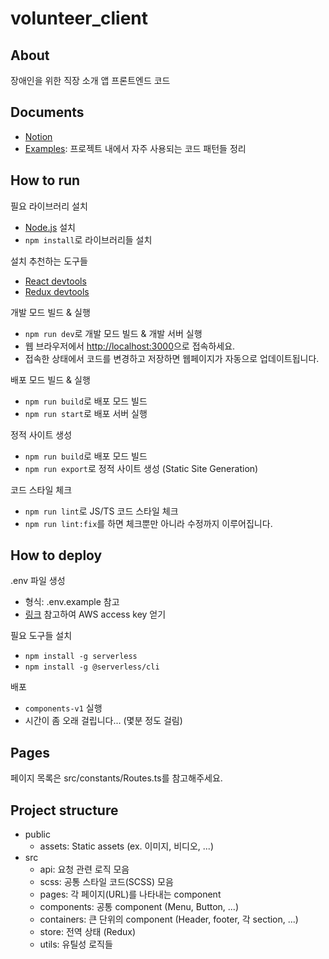 # volunteer_client

## About

장애인을 위한 직장 소개 앱 프론트엔드 코드

## Documents

- [Notion](https://www.notion.so/SeeMe-dfdcbdb7258e47feafd95d02507df6f3)
- [Examples](https://www.notion.so/Examples-8fd87af7cd3443468efac6be087cd998): 프로젝트 내에서 자주 사용되는 코드 패턴들 정리

## How to run

필요 라이브러리 설치

- [Node.js](https://nodejs.org/ko/) 설치
- `npm install`로 라이브러리들 설치

설치 추천하는 도구들

- [React devtools](https://chrome.google.com/webstore/detail/react-developer-tools/fmkadmapgofadopljbjfkapdkoienihi?hl=ko)
- [Redux devtools](https://chrome.google.com/webstore/detail/redux-devtools/lmhkpmbekcpmknklioeibfkpmmfibljd?hl=ko)

개발 모드 빌드 & 실행

- `npm run dev`로 개발 모드 빌드 & 개발 서버 실행
- 웹 브라우저에서 <http://localhost:3000>으로 접속하세요.
- 접속한 상태에서 코드를 변경하고 저장하면 웹페이지가 자동으로 업데이트됩니다.

배포 모드 빌드 & 실행

- `npm run build`로 배포 모드 빌드
- `npm run start`로 배포 서버 실행

정적 사이트 생성

- `npm run build`로 배포 모드 빌드
- `npm run export`로 정적 사이트 생성 (Static Site Generation)

코드 스타일 체크

- `npm run lint`로 JS/TS 코드 스타일 체크
- `npm run lint:fix`를 하면 체크뿐만 아니라 수정까지 이루어집니다.

## How to deploy

.env 파일 생성

- 형식: .env.example 참고
- [링크](https://velog.io/@jeffyoun/Serverless-프레임워크-사용해서-배포하기) 참고하여 AWS access key 얻기

필요 도구들 설치

- `npm install -g serverless`
- `npm install -g @serverless/cli`

배포

- `components-v1` 실행
- 시간이 좀 오래 걸립니다... (몇분 정도 걸림)

## Pages

페이지 목록은 src/constants/Routes.ts를 참고해주세요.

## Project structure

- public
  - assets: Static assets (ex. 이미지, 비디오, ...)
- src
  - api: 요청 관련 로직 모음
  - scss: 공통 스타일 코드(SCSS) 모음
  - pages: 각 페이지(URL)를 나타내는 component
  - components: 공통 component (Menu, Button, ...)
  - containers: 큰 단위의 component (Header, footer, 각 section, ...)
  - store: 전역 상태 (Redux)
  - utils: 유틸성 로직들
